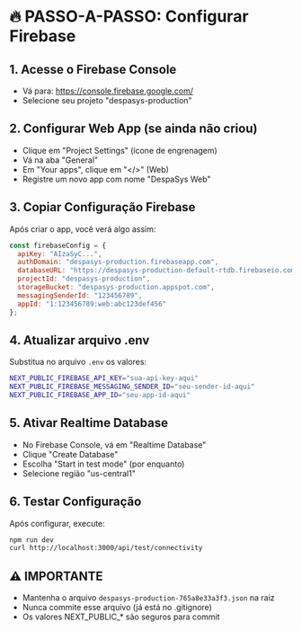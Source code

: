 # 🔥 PASSO-A-PASSO: Configurar Firebase

## 1. Acesse o Firebase Console
- Vá para: https://console.firebase.google.com/
- Selecione seu projeto "despasys-production"

## 2. Configurar Web App (se ainda não criou)
- Clique em "Project Settings" (ícone de engrenagem)
- Vá na aba "General"
- Em "Your apps", clique em "</>" (Web)
- Registre um novo app com nome "DespaSys Web"

## 3. Copiar Configuração Firebase
Após criar o app, você verá algo assim:

```javascript
const firebaseConfig = {
  apiKey: "AIzaSyC...",
  authDomain: "despasys-production.firebaseapp.com",
  databaseURL: "https://despasys-production-default-rtdb.firebaseio.com/",
  projectId: "despasys-production",
  storageBucket: "despasys-production.appspot.com",
  messagingSenderId: "123456789",
  appId: "1:123456789:web:abc123def456"
};
```

## 4. Atualizar arquivo .env
Substitua no arquivo `.env` os valores:

```bash
NEXT_PUBLIC_FIREBASE_API_KEY="sua-api-key-aqui"
NEXT_PUBLIC_FIREBASE_MESSAGING_SENDER_ID="seu-sender-id-aqui"  
NEXT_PUBLIC_FIREBASE_APP_ID="seu-app-id-aqui"
```

## 5. Ativar Realtime Database
- No Firebase Console, vá em "Realtime Database"
- Clique "Create Database"
- Escolha "Start in test mode" (por enquanto)
- Selecione região "us-central1"

## 6. Testar Configuração
Após configurar, execute:
```bash
npm run dev
curl http://localhost:3000/api/test/connectivity
```

## ⚠️ IMPORTANTE
- Mantenha o arquivo `despasys-production-765a8e33a3f3.json` na raiz
- Nunca commite esse arquivo (já está no .gitignore)
- Os valores NEXT_PUBLIC_* são seguros para commit
